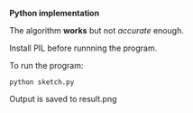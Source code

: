 **Python implementation**

The algorithm **works** but not *accurate* enough.

Install PIL before runnning the program.

To run the program:
```
python sketch.py
```

Output is saved to result.png